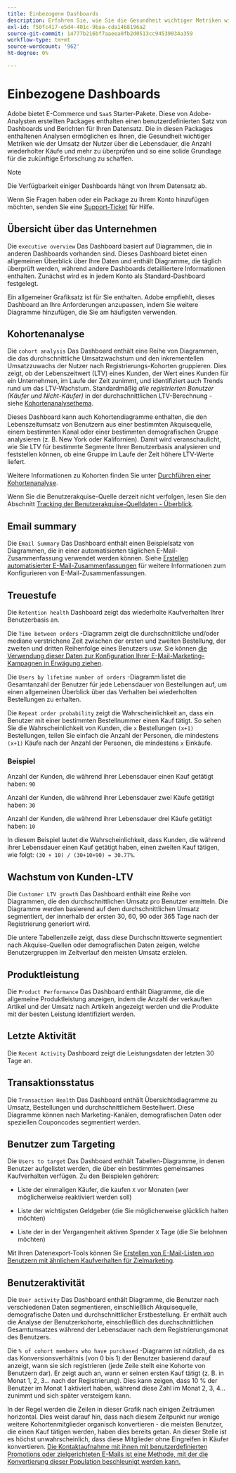 ```yaml
---
title: Einbezogene Dashboards
description: Erfahren Sie, wie Sie die Gesundheit wichtiger Metriken wie den Umsatz während der Nutzungsdauer, die Anzahl wiederholter Käufe und mehr überprüfen und so eine solide Grundlage für die zukünftige Exploration schaffen können.
exl-id: f50fc417-e5d4-401c-9baa-cda1468196a2
source-git-commit: 14777b216bf7aaeea0fb2d0513cc94539034a359
workflow-type: tm+mt
source-wordcount: '962'
ht-degree: 0%

---
```


# Einbezogene Dashboards

Adobe bietet E-Commerce und `SaaS` Starter-Pakete. Diese von Adobe-Analysten erstellten Packages enthalten einen benutzerdefinierten Satz von Dashboards und Berichten für Ihren Datensatz. Die in diesen Packages enthaltenen Analysen ermöglichen es Ihnen, die Gesundheit wichtiger Metriken wie der Umsatz der Nutzer über die Lebensdauer, die Anzahl wiederholter Käufe und mehr zu überprüfen und so eine solide Grundlage für die zukünftige Erforschung zu schaffen.

>[!NOTE]
>
>Die Verfügbarkeit einiger Dashboards hängt von Ihrem Datensatz ab.

Wenn Sie Fragen haben oder ein Package zu Ihrem Konto hinzufügen möchten, senden Sie eine [Support-Ticket](https://experienceleague.adobe.com/docs/commerce-knowledge-base/kb/troubleshooting/miscellaneous/mbi-service-policies.html?lang=en) für Hilfe.

## Übersicht über das Unternehmen

Die `executive overview` Das Dashboard basiert auf Diagrammen, die in anderen Dashboards vorhanden sind. Dieses Dashboard bietet einen allgemeinen Überblick über Ihre Daten und enthält Diagramme, die täglich überprüft werden, während andere Dashboards detailliertere Informationen enthalten. Zunächst wird es in jedem Konto als Standard-Dashboard festgelegt.

Ein allgemeiner Grafiksatz ist für Sie enthalten. Adobe empfiehlt, dieses Dashboard an Ihre Anforderungen anzupassen, indem Sie weitere Diagramme hinzufügen, die Sie am häufigsten verwenden.

## Kohortenanalyse

Die `cohort analysis` Das Dashboard enthält eine Reihe von Diagrammen, die das durchschnittliche Umsatzwachstum und den inkrementellen Umsatzzuwachs der Nutzer nach Registrierungs-Kohorten gruppieren. Dies zeigt, ob der Lebenszeitwert (LTV) eines Kunden, der Wert eines Kunden für ein Unternehmen, im Laufe der Zeit zunimmt, und identifiziert auch Trends rund um das LTV-Wachstum. Standardmäßig *alle registrierten Benutzer (Käufer und Nicht-Käufer)* in der durchschnittlichen LTV-Berechnung - siehe [Kohortenanalysethema](../../data-analyst/dev-reports/cohort-rpt-bldr.md).

Dieses Dashboard kann auch Kohortendiagramme enthalten, die den Lebenszeitumsatz von Benutzern aus einer bestimmten Akquisequelle, einem bestimmten Kanal oder einer bestimmten demografischen Gruppe analysieren (z. B. New York oder Kalifornien). Damit wird veranschaulicht, wie Sie LTV für bestimmte Segmente Ihrer Benutzerbasis analysieren und feststellen können, ob eine Gruppe im Laufe der Zeit höhere LTV-Werte liefert.

Weitere Informationen zu Kohorten finden Sie unter [Durchführen einer Kohortenanalyse](../../data-analyst/dev-reports/cohort-rpt-bldr.md).

Wenn Sie die Benutzerakquise-Quelle derzeit nicht verfolgen, lesen Sie den Abschnitt [Tracking der Benutzerakquise-Quelldaten - Überblick](../../data-analyst/analysis/google-track-user-acq.md).

## Email summary

Die `Email Summary` Das Dashboard enthält einen Beispielsatz von Diagrammen, die in einer automatisierten täglichen E-Mail-Zusammenfassung verwendet werden können. Siehe [Erstellen automatisierter E-Mail-Zusammenfassungen](../../data-user/export-data/email-summaries.md) für weitere Informationen zum Konfigurieren von E-Mail-Zusammenfassungen.  

## Treuestufe

Die `Retention health` Dashboard zeigt das wiederholte Kaufverhalten Ihrer Benutzerbasis an.

Die `Time between orders` -Diagramm zeigt die durchschnittliche und/oder mediane verstrichene Zeit zwischen der ersten und zweiten Bestellung, der zweiten und dritten Reihenfolge eines Benutzers usw. Sie können [die Verwendung dieser Daten zur Konfiguration Ihrer E-Mail-Marketing-Kampagnen in Erwägung ziehen](http://blog.rjmetrics.com/acting-on-marketing-data-in-your-rjmetrics-online-dashboard/).

Die `Users by lifetime number of orders` -Diagramm listet die Gesamtanzahl der Benutzer für jede Lebensdauer von Bestellungen auf, um einen allgemeinen Überblick über das Verhalten bei wiederholten Bestellungen zu erhalten.  

Die `Repeat order probability` zeigt die Wahrscheinlichkeit an, dass ein Benutzer mit einer bestimmten Bestellnummer einen Kauf tätigt. So sehen Sie die Wahrscheinlichkeit von Kunden, die `x` Bestellungen `(x+1)` Bestellungen, teilen Sie einfach die Anzahl der Personen, die mindestens `(x+1)` Käufe nach der Anzahl der Personen, die mindestens `x` Einkäufe.

### Beispiel

Anzahl der Kunden, die während ihrer Lebensdauer einen Kauf getätigt haben: `90`

Anzahl der Kunden, die während ihrer Lebensdauer zwei Käufe getätigt haben: `30`

Anzahl der Kunden, die während ihrer Lebensdauer drei Käufe getätigt haben: `10`

In diesem Beispiel lautet die Wahrscheinlichkeit, dass Kunden, die während ihrer Lebensdauer einen Kauf getätigt haben, einen zweiten Kauf tätigen, wie folgt: `(30 + 10) / (30+10+90) = 30.77%`.

## Wachstum von Kunden-LTV

Die `Customer LTV growth` Das Dashboard enthält eine Reihe von Diagrammen, die den durchschnittlichen Umsatz pro Benutzer ermitteln. Die Diagramme werden basierend auf dem durchschnittlichen Umsatz segmentiert, der innerhalb der ersten 30, 60, 90 oder 365 Tage nach der Registrierung generiert wird.  

Die untere Tabellenzeile zeigt, dass diese Durchschnittswerte segmentiert nach Akquise-Quellen oder demografischen Daten zeigen, welche Benutzergruppen im Zeitverlauf den meisten Umsatz erzielen.

## Produktleistung

Die `Product Performance` Das Dashboard enthält Diagramme, die die allgemeine Produktleistung anzeigen, indem die Anzahl der verkauften Artikel und der Umsatz nach Artikeln angezeigt werden und die Produkte mit der besten Leistung identifiziert werden.

## Letzte Aktivität

Die `Recent Activity` Dashboard zeigt die Leistungsdaten der letzten 30 Tage an.

## Transaktionsstatus

Die `Transaction Health` Das Dashboard enthält Übersichtsdiagramme zu Umsatz, Bestellungen und durchschnittlichem Bestellwert. Diese Diagramme können nach Marketing-Kanälen, demografischen Daten oder speziellen Couponcodes segmentiert werden.

## Benutzer zum Targeting

Die `Users to target` Das Dashboard enthält Tabellen-Diagramme, in denen Benutzer aufgelistet werden, die über ein bestimmtes gemeinsames Kaufverhalten verfügen. Zu den Beispielen gehören:

* Liste der einmaligen Käufer, die kaufen `X` vor Monaten (wer möglicherweise reaktiviert werden soll)

* Liste der wichtigsten Geldgeber (die Sie möglicherweise glücklich halten möchten)

* Liste der in der Vergangenheit aktiven Spender `X` Tage (die Sie belohnen möchten)

Mit Ihren Datenexport-Tools können Sie [Erstellen von E-Mail-Listen von Benutzern mit ähnlichem Kaufverhalten für Zielmarketing](http://blog.rjmetrics.com/creating-contact-lists-for-top-customers/).

## Benutzeraktivität

Die `User activity` Das Dashboard enthält Diagramme, die Benutzer nach verschiedenen Daten segmentieren, einschließlich Akquisequelle, demografische Daten und durchschnittlicher Erstbestellung. Er enthält auch die Analyse der Benutzerkohorte, einschließlich des durchschnittlichen Gesamtumsatzes während der Lebensdauer nach dem Registrierungsmonat des Benutzers.

Die `% of cohort members who have purchased` -Diagramm ist nützlich, da es das Konversionsverhältnis (von 0 bis 1) der Benutzer basierend darauf anzeigt, wann sie sich registrieren (jede Zeile stellt eine Kohorte von Benutzern dar). Er zeigt auch an, wann er seinen ersten Kauf tätigt (z. B. in Monat 1, 2, 3... nach der Registrierung). Dies kann zeigen, dass 10 % der Benutzer im Monat 1 aktiviert haben, während diese Zahl im Monat 2, 3, 4... zunimmt und sich später versteigern kann.

In der Regel werden die Zeilen in dieser Grafik nach einigen Zeiträumen horizontal. Dies weist darauf hin, dass nach diesem Zeitpunkt nur wenige weitere Kohortenmitglieder organisch konvertieren - die meisten Benutzer, die einen Kauf tätigen werden, haben dies bereits getan. An dieser Stelle ist es höchst unwahrscheinlich, dass diese Mitglieder ohne Eingreifen in Käufer konvertieren. [Die Kontaktaufnahme mit ihnen mit benutzerdefinierten Promotions oder zielgerichteten E-Mails ist eine Methode, mit der die Konvertierung dieser Population beschleunigt werden kann.](http://blog.rjmetrics.com/acting-on-marketing-data-in-your-rjmetrics-online-dashboard/)
